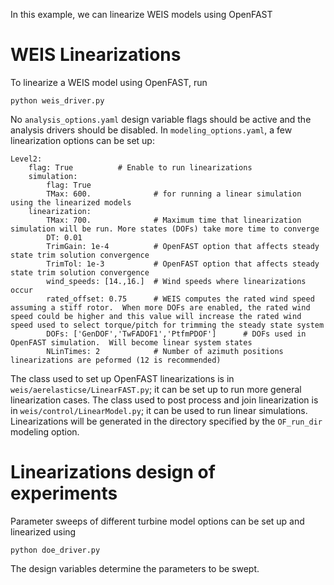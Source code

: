 In this example, we can linearize WEIS models using OpenFAST

# WEIS Linearizations
To linearize a WEIS model using OpenFAST, run
 ```
 python weis_driver.py
 ```
 
 No `analysis_options.yaml` design variable flags should be active and the analysis drivers should be disabled. 
 In `modeling_options.yaml`, a few linearization options can be set up:
```
Level2:
    flag: True          # Enable to run linearizations
    simulation:        
        flag: True
        TMax: 600.              # for running a linear simulation using the linearized models
    linearization:
        TMax: 700.              # Maximum time that linearization simulation will be run. More states (DOFs) take more time to converge
        DT: 0.01
        TrimGain: 1e-4          # OpenFAST option that affects steady state trim solution convergence
        TrimTol: 1e-3           # OpenFAST option that affects steady state trim solution convergence
        wind_speeds: [14.,16.]  # Wind speeds where linearizations occur
        rated_offset: 0.75      # WEIS computes the rated wind speed assuming a stiff rotor.  When more DOFs are enabled, the rated wind speed could be higher and this value will increase the rated wind speed used to select torque/pitch for trimming the steady state system
        DOFs: ['GenDOF','TwFADOF1','PtfmPDOF']      # DOFs used in OpenFAST simulation.  Will become linear system states
        NLinTimes: 2            # Number of azimuth positions linearizations are peformed (12 is recommended)
```

The class used to set up OpenFAST linearizations is in `weis/aerelasticse/LinearFAST.py`; it can be set up to run more general linearization cases.
The class used to post process and join linearization is in `weis/control/LinearModel.py`; it can be used to run linear simulations.
Linearizations will be generated in the directory specified by the `OF_run_dir` modeling option.
 
 # Linearizations design of experiments
 Parameter sweeps of different turbine model options can be set up and linearized using 
  ```
 python doe_driver.py
  ```
  
The design variables determine the parameters to be swept.